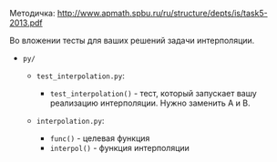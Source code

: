 Методичка: http://www.apmath.spbu.ru/ru/structure/depts/is/task5-2013.pdf

Во вложении тесты для ваших решений задачи интерполяции.

* `py/`
	* `test_interpolation.py`:
		* `test_interpolation()` - тест, который запускает вашу реализацию интерполяции. Нужно заменить A и B.

	* `interpolation.py`:
		* `func()` - целевая функция
		* `interpol()` - функция интерполяции
